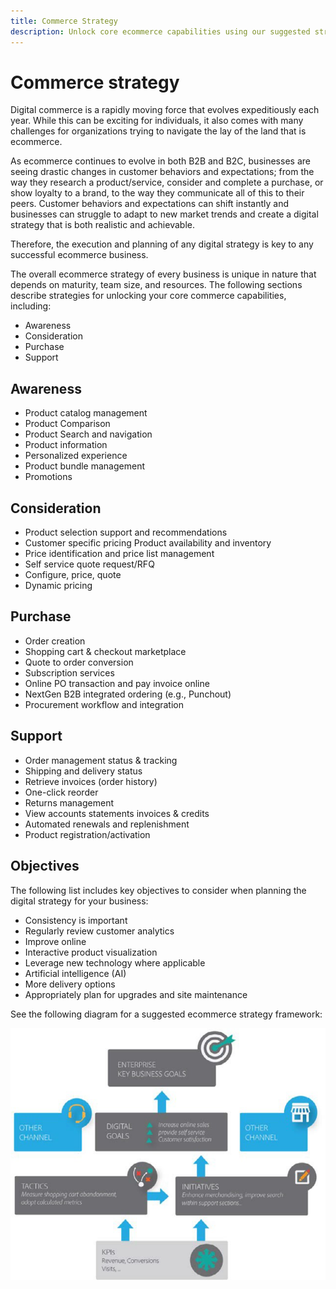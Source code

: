 ```yaml
---
title: Commerce Strategy
description: Unlock core ecommerce capabilities using our suggested strategy framework.
---
```


# Commerce strategy

Digital commerce is a rapidly moving force that evolves expeditiously each year. While this can be exciting for individuals, it also comes with many challenges for organizations trying to navigate the lay of the land that is ecommerce.

As ecommerce continues to evolve in both B2B and B2C, businesses are seeing drastic changes in customer behaviors and expectations; from the way they research a product/service, consider and complete a purchase, or show loyalty to a brand, to the way they communicate all of this to their peers. Customer behaviors and expectations can shift instantly and businesses can struggle to adapt to new market trends and create a digital strategy that is both realistic and achievable.

Therefore, the execution and planning of any digital strategy is key to any successful ecommerce business.

The overall ecommerce strategy of every business is unique in nature that depends on maturity, team size, and resources. The following sections describe strategies for unlocking your core commerce capabilities, including:

- Awareness
- Consideration
- Purchase
- Support

## Awareness

- Product catalog management
- Product Comparison
- Product Search and navigation
- Product information
- Personalized experience
- Product bundle management
- Promotions

## Consideration

- Product selection support and recommendations
- Customer specific pricing Product availability and inventory
- Price identification and price list management
- Self service quote request/RFQ
- Configure, price, quote
- Dynamic pricing

## Purchase

- Order creation
- Shopping cart & checkout marketplace
- Quote to order conversion
- Subscription services
- Online PO transaction and pay invoice online
- NextGen B2B integrated ordering (e.g., Punchout)
- Procurement workflow and integration

## Support

- Order management status & tracking
- Shipping and delivery status
- Retrieve invoices (order history)
- One-click reorder
- Returns management
- View accounts statements invoices & credits
- Automated renewals and replenishment
- Product registration/activation

## Objectives

The following list includes key objectives to consider when planning the digital strategy for your business:

- Consistency is important
- Regularly review customer analytics
- Improve  online
- Interactive product visualization
- Leverage new technology where applicable
- Artificial intelligence (AI)
- More delivery options
- Appropriately plan for upgrades and site maintenance

See the following diagram for a suggested ecommerce strategy framework:

![Commerce strategy framework diagram](../../assets/playbooks/commerce-strategy-framework.png)
